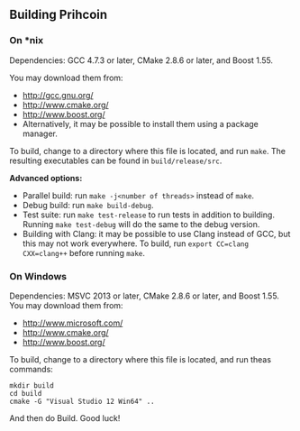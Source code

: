 ## Building Prihcoin

### On *nix

Dependencies: GCC 4.7.3 or later, CMake 2.8.6 or later, and Boost 1.55.

You may download them from:

* http://gcc.gnu.org/
* http://www.cmake.org/
* http://www.boost.org/
* Alternatively, it may be possible to install them using a package manager.

To build, change to a directory where this file is located, and run `make`. The resulting executables can be found in `build/release/src`.

**Advanced options:**

* Parallel build: run `make -j<number of threads>` instead of `make`.
* Debug build: run `make build-debug`.
* Test suite: run `make test-release` to run tests in addition to building. Running `make test-debug` will do the same to the debug version.
* Building with Clang: it may be possible to use Clang instead of GCC, but this may not work everywhere. To build, run `export CC=clang CXX=clang++` before running `make`.

### On Windows
Dependencies: MSVC 2013 or later, CMake 2.8.6 or later, and Boost 1.55. You may download them from:

* http://www.microsoft.com/
* http://www.cmake.org/
* http://www.boost.org/

To build, change to a directory where this file is located, and run theas commands: 
```
mkdir build
cd build
cmake -G "Visual Studio 12 Win64" ..
```

And then do Build.
Good luck!
